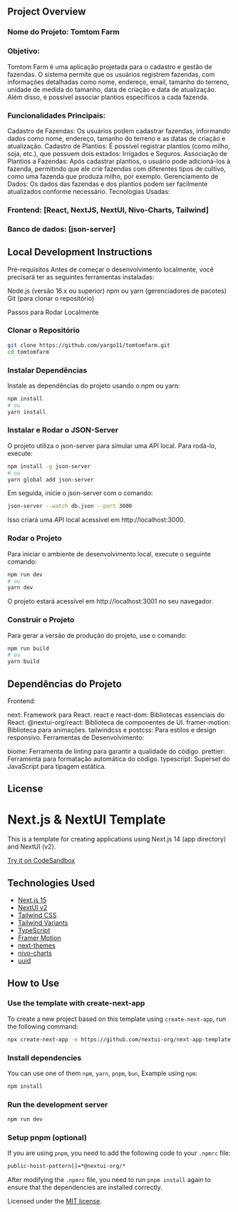 ## Project Overview

### Nome do Projeto: Tomtom Farm

### Objetivo:

Tomtom Farm é uma aplicação projetada para o cadastro e gestão de fazendas. O sistema permite que os usuários registrem fazendas, com informações detalhadas como nome, endereço, email, tamanho do terreno, unidade de medida do tamanho, data de criação e data de atualização. Além disso, é possível associar plantios específicos a cada fazenda.

### Funcionalidades Principais:

Cadastro de Fazendas: Os usuários podem cadastrar fazendas, informando dados como nome, endereço, tamanho do terreno e as datas de criação e atualização.
Cadastro de Plantios: É possível registrar plantios (como milho, soja, etc.), que possuem dois estados: Irrigados e Seguros.
Associação de Plantios a Fazendas: Após cadastrar plantios, o usuário pode adicioná-los à fazenda, permitindo que ele crie fazendas com diferentes tipos de cultivo, como uma fazenda que produza milho, por exemplo.
Gerenciamento de Dados: Os dados das fazendas e dos plantios podem ser facilmente atualizados conforme necessário.
Tecnologias Usadas:

### Frontend: [React, NextJS, NextUI, Nivo-Charts, Tailwind]

### Banco de dados: [json-server]

## Local Development Instructions

Pré-requisitos
Antes de começar o desenvolvimento localmente, você precisará ter as seguintes ferramentas instaladas:

Node.js (versão 16.x ou superior)
npm ou yarn (gerenciadores de pacotes)
Git (para clonar o repositório)

Passos para Rodar Localmente

### Clonar o Repositório

```bash
git clone https://github.com/yargo11/tomtomfarm.git
cd tomtomfarm
```

### Instalar Dependências

Instale as dependências do projeto usando o npm ou yarn:

```bash
npm install
# ou
yarn install
```

### Instalar e Rodar o JSON-Server

O projeto utiliza o json-server para simular uma API local. Para rodá-lo, execute:

```bash
npm install -g json-server
# ou
yarn global add json-server
```

Em seguida, inicie o json-server com o comando:

```bash
json-server --watch db.json --port 3000
```

Isso criará uma API local acessível em http://localhost:3000.

### Rodar o Projeto

Para iniciar o ambiente de desenvolvimento local, execute o seguinte comando:

```bash
npm run dev
# ou
yarn dev
```

O projeto estará acessível em http://localhost:3001 no seu navegador.

### Construir o Projeto

Para gerar a versão de produção do projeto, use o comando:

```bash
npm run build
# ou
yarn build
```

## Dependências do Projeto

Frontend:

next: Framework para React.
react e react-dom: Bibliotecas essenciais do React.
@nextui-org/react: Biblioteca de componentes de UI.
framer-motion: Biblioteca para animações.
tailwindcss e postcss: Para estilos e design responsivo.
Ferramentas de Desenvolvimento:

biome: Ferramenta de linting para garantir a qualidade do código.
prettier: Ferramenta para formatação automática do código.
typescript: Superset do JavaScript para tipagem estática.

## License

# Next.js & NextUI Template

This is a template for creating applications using Next.js 14 (app directory) and NextUI (v2).

[Try it on CodeSandbox](https://githubbox.com/nextui-org/next-app-template)

## Technologies Used

- [Next.js 15](https://nextjs.org/docs/getting-started)
- [NextUI v2](https://nextui.org/)
- [Tailwind CSS](https://tailwindcss.com/)
- [Tailwind Variants](https://tailwind-variants.org)
- [TypeScript](https://www.typescriptlang.org/)
- [Framer Motion](https://www.framer.com/motion/)
- [next-themes](https://github.com/pacocoursey/next-themes)
- [nivo-charts](https://nivo.rocks/)
- [uuid](https://www.npmjs.com/package/uuid)

## How to Use

### Use the template with create-next-app

To create a new project based on this template using `create-next-app`, run the following command:

```bash
npx create-next-app -e https://github.com/nextui-org/next-app-template
```

### Install dependencies

You can use one of them `npm`, `yarn`, `pnpm`, `bun`, Example using `npm`:

```bash
npm install
```

### Run the development server

```bash
npm run dev
```

### Setup pnpm (optional)

If you are using `pnpm`, you need to add the following code to your `.npmrc` file:

```bash
public-hoist-pattern[]=*@nextui-org/*
```

After modifying the `.npmrc` file, you need to run `pnpm install` again to ensure that the dependencies are installed correctly.

Licensed under the [MIT license](https://github.com/nextui-org/next-app-template/blob/main/LICENSE).

